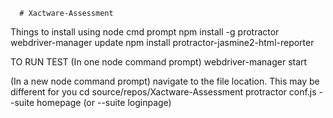       # Xactware-Assessment

Things to install using node cmd prompt
npm install -g protractor
webdriver-manager update
npm install protractor-jasmine2-html-reporter

TO RUN TEST
(In one node command prompt) webdriver-manager start

(In a new node command prompt) navigate to the file location. This may be different for you     cd source/repos/Xactware-Assessment
protractor conf.js --suite homepage   (or --suite loginpage)
